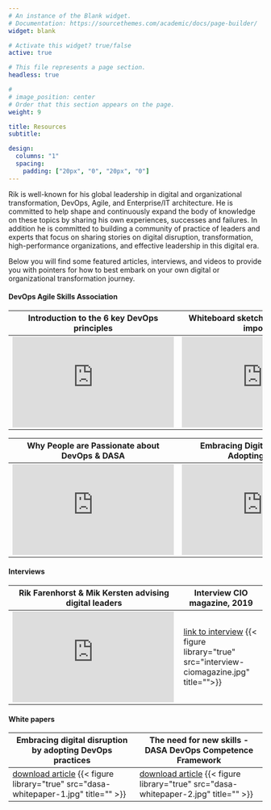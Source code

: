 ```yaml
---
# An instance of the Blank widget.
# Documentation: https://sourcethemes.com/academic/docs/page-builder/
widget: blank

# Activate this widget? true/false
active: true

# This file represents a page section.
headless: true

# 
# image_position: center
# Order that this section appears on the page.
weight: 9

title: Resources
subtitle:

design:
  columns: "1"
  spacing:
    padding: ["20px", "0", "20px", "0"]
---
```


Rik is well-known for his global leadership in digital and organizational transformation, DevOps, Agile, and Enterprise/IT architecture. He is committed to help shape and continuously expand the body of knowledge on these topics by sharing his own experiences, successes and failures. In addition he is committed to building a community of practice of leaders and experts that focus on sharing stories on digital disruption, transformation, high-performance organizations, and effective leadership in this digital era. 

Below you will find some featured articles, interviews, and videos to provide you with pointers for how to best embark on your own digital or organizational transformation journey.

#### DevOps Agile Skills Association

| Introduction to the 6 key DevOps principles            | Whiteboard sketch on why DevOps is important                   |
| ------------------------------ | ------------------------------ |
| <iframe src="https://fast.wistia.net/embed/iframe/r05kuaccgj" title="The DevOps Principles that guide us support the ultimate search for flow in the delivery of IT Services Video" allow="autoplay; fullscreen" allowtransparency="true" frameborder="0" scrolling="no" class="wistia_embed" name="wistia_embed" allowfullscreen msallowfullscreen width="320" height="180"></iframe><script src="https://fast.wistia.net/assets/external/E-v1.js" async></script>         | <iframe src="https://fast.wistia.net/embed/iframe/b563bck1k6" title="Why DevOps is Important" allow="autoplay; fullscreen" allowtransparency="true" frameborder="0" scrolling="no" class="wistia_embed" name="wistia_embed" allowfullscreen msallowfullscreen width="320" height="180"></iframe><script src="https://fast.wistia.net/assets/external/E-v1.js" async></script> 

| Why People are Passionate about DevOps & DASA            | Embracing Digital Disruption by Adopting DevOps                    |
| ------------------------------ | ------------------------------ |
| <iframe src="https://fast.wistia.net/embed/iframe/07f8z2qa43" title="Why are People so Passionate about DevOps and DASA" allow="autoplay; fullscreen" allowtransparency="true" frameborder="0" scrolling="no" class="wistia_embed" name="wistia_embed" allowfullscreen msallowfullscreen width="320" height="180"></iframe><script src="https://fast.wistia.net/assets/external/E-v1.js" async></script>         | <iframe src="https://fast.wistia.net/embed/iframe/mb56aeph9d" title="Embracing Digital Disruption by Adopting DevOps Practices Video" allow="autoplay; fullscreen" allowtransparency="true" frameborder="0" scrolling="no" class="wistia_embed" name="wistia_embed" allowfullscreen msallowfullscreen width="320" height="180"></iframe><script src="https://fast.wistia.net/assets/external/E-v1.js" async></script>

#### Interviews

| Rik Farenhorst & Mik Kersten advising digital leaders            | Interview CIO magazine, 2019          |
| ------------------------------ | ------------------------------ | 
| <iframe src="https://fast.wistia.net/embed/iframe/yq9g8uo61q" title="Interview Mik and Rik" allow="autoplay; fullscreen" allowtransparency="true" frameborder="0" scrolling="no" class="wistia_embed" name="wistia_embed" allowfullscreen msallowfullscreen width="320" height="180"></iframe><script src="https://fast.wistia.net/assets/external/E-v1.js" async></script> | [link to interview](https://itexecutive.nl/interview/rik-farenhorst-cio-transavia-connecting-the-dots/) {{< figure library="true" src="interview-ciomagazine.jpg" title="">}} |


#### White papers

| Embracing digital disruption by adopting DevOps practices            | The need for new skills - DASA DevOps Competence Framework          |
| ------------------------------ | ------------------------------ | 
| [download article](https://www.devopsagileskills.org/resources/document/white-paper-embracing-digital-disruption-by-adopting-devops-practices/) {{< figure library="true" src="dasa-whitepaper-1.jpg" title="" >}}  | [download article](https://www.devopsagileskills.org/resources/document/white-paper-the-need-for-new-skills-dasa-devops-competence-framework/) {{< figure library="true" src="dasa-whitepaper-2.jpg" title="" >}}
